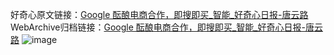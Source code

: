 好奇心原文链接：[Google 酝酿电商合作，即搜即买_智能_好奇心日报-唐云路](https://www.qdaily.com/articles/4424.html)
WebArchive归档链接：[Google 酝酿电商合作，即搜即买_智能_好奇心日报-唐云路](http://web.archive.org/web/20190623160733/https://www.qdaily.com/articles/4424.html)
![image](http://ww3.sinaimg.cn/large/007d5XDply1g3w1rryggjj30u02rab29)